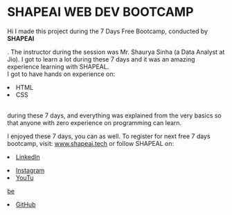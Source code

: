 # SHAPEAI WEB DEV BOOTCAMP

Hi I made this project during the 7 Days Free Bootcamp, conducted by <b> SHAPEAI

</b>. The instructor during the session was Mr. Shaurya Sinha (a Data Analyst at Jio). I got to learn a lot during these 7 days and it was an amazing experience learning with SHAPEAL. <br>I got to have hands on experience on:

<li>HTML <li>CSS

<br>during these 7 days, and everything was explained from the very basics so that anyone with zero experience on programming can learn.

I enjoyed these 7 days, you can as well. To register for next free 7 days bootcamp, visit: www.shapeai.tech or follow SHAPEAL on: <li><a href="https://in.linkedin.com/company/shapeai">Linkedln</a>

<li><a href="https://www.instagram.com/shape.ai/?hl=en">Instagram</a> <li><a href="https://www.youtube.com/channel/UCTUVDLTW9meuDXWcbmISPdA">YouTu

be</a>

<li><a href="https://github.com/shapeai">GitHub</a>
